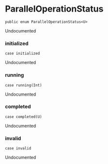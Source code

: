 # ParallelOperationStatus
<pre class="highlight swift"><code><span class="kd">public</span> <span class="kd">enum</span> <span class="kt">ParallelOperationStatus</span><span class="o">&lt;</span><span class="kt">U</span><span class="o">&gt;</span></code></pre>

<p>Undocumented</p>

### initialized
<pre class="highlight swift"><code><span class="k">case</span> <span class="n">initialized</span></code></pre>

<p>Undocumented</p>

### running
<pre class="highlight swift"><code><span class="k">case</span> <span class="nf">running</span><span class="p">(</span><span class="kt">Int</span><span class="p">)</span></code></pre>

<p>Undocumented</p>

### completed
<pre class="highlight swift"><code><span class="k">case</span> <span class="nf">completed</span><span class="p">(</span><span class="kt">U</span><span class="p">)</span></code></pre>

<p>Undocumented</p>

### invalid
<pre class="highlight swift"><code><span class="k">case</span> <span class="n">invalid</span></code></pre>

<p>Undocumented</p>

